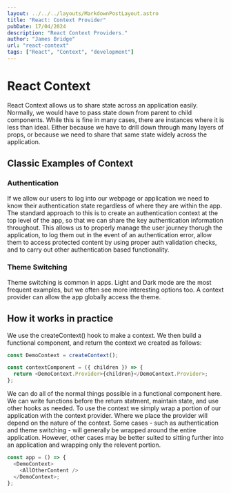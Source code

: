 ```yaml
---
layout: ../../../layouts/MarkdownPostLayout.astro
title: "React: Context Provider"
pubDate: 17/04/2024
description: "React Context Providers."
author: "James Bridge"
url: "react-context"
tags: ["React", "Context", "development"]
---
```


# React Context

React Context allows us to share state across an application easily. Normally, we would have to pass state down from parent to child components. While this is fine in many cases, there are instances where it is less than ideal. Either because we have to drill down through many layers of props, or because we need to share that same state widely across the application.

## Classic Examples of Context

### Authentication

If we allow our users to log into our webpage or application we need to know their authentication state regardless of where they are within the app. The standard approach to this is to create an authentication context at the top level of the app, so that we can share the key authentication information throughout. This allows us to properly manage the user journey thorugh the application, to log them out in the event of an authentication error, allow them to access protected content by using proper auth validation checks, and to carry out other authentication based functionality.

### Theme Switching

Theme switching is common in apps. Light and Dark mode are the most frequent examples, but we often see more interesting options too. A context provider can allow the app globally access the theme.

## How it works in practice

We use the createContext() hook to make a context. We then build a functional component, and return the context we created as follows:

```js
const DemoContext = createContext();

const contextComponent = ({ children }) => {
  return <DemoContext.Provider>{children}</DemoContext.Provider>;
};
```

We can do all of the normal things possible in a functional component here. We can write functions before the return statment, maintain state, and use other hooks as needed. To use the context we simply wrap a portion of our application with the context provider. Where we place the provider will depend on the nature of the context. Some cases - such as authentication and theme switching - will generally be wrapped around the entire application. However, other cases may be better suited to sitting further into an application and wrapping only the relevent portion.

```js
const app = () => {
  <DemoContext>
    <AllOtherContent />
  </DemoContext>;
};
```
